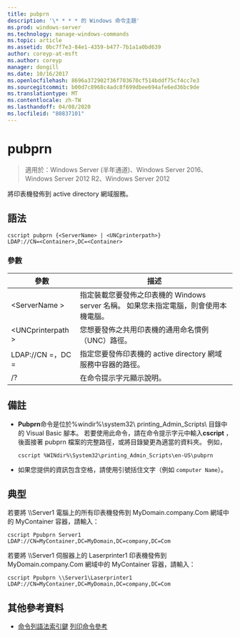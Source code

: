 ```yaml
---
title: pubprn
description: '\* * * * 的 Windows 命令主題'
ms.prod: windows-server
ms.technology: manage-windows-commands
ms.topic: article
ms.assetid: 0bc7f7e3-84e1-4359-b477-7b1a1a0bd639
author: coreyp-at-msft
ms.author: coreyp
manager: dongill
ms.date: 10/16/2017
ms.openlocfilehash: 8696a372902f36f703670cf514bddf75cf4cc7e3
ms.sourcegitcommit: b00d7c8968c4adc8f699dbee694afe6ed36bc9de
ms.translationtype: MT
ms.contentlocale: zh-TW
ms.lasthandoff: 04/08/2020
ms.locfileid: "80837101"
---
```

# <a name="pubprn"></a>pubprn

>適用於：Windows Server (半年通道)、Windows Server 2016、Windows Server 2012 R2、Windows Server 2012

將印表機發佈到 active directory 網域服務。

## <a name="syntax"></a>語法
```
cscript pubprn {<ServerName> | <UNCprinterpath>} 
LDAP://CN=<Container>,DC=<Container>
```

### <a name="parameters"></a>參數
|參數|描述|
|-------|--------|
|\<ServerName >|指定裝載您要發佈之印表機的 Windows server 名稱。 如果您未指定電腦，則會使用本機電腦。|
|\<UNCprinterpath >|您想要發佈之共用印表機的通用命名慣例（UNC）路徑。|
|LDAP://CN =<Container>，DC =<Container>|指定您要發佈印表機的 active directory 網域服務中容器的路徑。|
|/?|在命令提示字元顯示說明。|

## <a name="remarks"></a>備註
-   **Pubprn**命令是位於%windir%\system32\ printing_Admin_Scripts\\<language> 目錄中的 Visual Basic 腳本。 若要使用此命令，請在命令提示字元中輸入**cscript** ，後面接著 pubprn 檔案的完整路徑，或將目錄變更為適當的資料夾。 例如，
    ```
    cscript %WINdir%\System32\printing_Admin_Scripts\en-US\pubprn
    ```
-   如果您提供的資訊包含空格，請使用引號括住文字（例如 `computer Name`）。

## <a name="examples"></a><a name=BKMK_examples></a>典型
若要將 \\\Server1 電腦上的所有印表機發佈到 MyDomain.company.Com 網域中的 MyContainer 容器，請輸入：
```
cscript Ppubprn Server1 LDAP://CN=MyContainer,DC=MyDomain,DC=company,DC=Com
```
若要將 \\\Server1 伺服器上的 Laserprinter1 印表機發佈到 MyDomain.company.Com 網域中的 MyContainer 容器，請輸入：
```
cscript Ppubprn \\Server1\Laserprinter1 LDAP://CN=MyContainer,DC=MyDomain,DC=company,DC=Com
```

## <a name="additional-references"></a>其他參考資料
- [命令列語法索引鍵](command-line-syntax-key.md)
[列印命令參考](print-command-reference.md)
